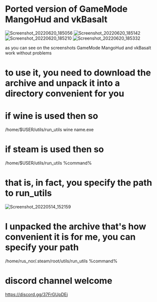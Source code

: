 # Ported version of GameMode MangoHud and vkBasalt
![Screenshot_20220620_185056](https://user-images.githubusercontent.com/85447162/174639828-cb69b4f2-2f96-4eff-b8c4-4bb724efc643.png)
![Screenshot_20220620_185142](https://user-images.githubusercontent.com/85447162/174639836-80bc95e0-1ae8-48c1-b119-da3370955e25.png)
![Screenshot_20220620_185210](https://user-images.githubusercontent.com/85447162/174639842-36443e53-d162-4ffe-8aee-c160cc4279f0.png)
![Screenshot_20220620_185332](https://user-images.githubusercontent.com/85447162/174639848-b85541a8-8756-4f27-9055-a0c5fc55c5e1.png)

as you can see on the screenshots GameMode MangoHud and vkBasalt work without problems

# to use it, you need to download the archive and unpack it into a directory convenient for you

# if wine is used then so 
/home/$USER/utils/run_utils wine name.exe

# if steam is used then so 
/home/$USER/utils/run_utils %command%

# that is, in fact, you specify the path to run_utils

![Screenshot_20220514_152159](https://user-images.githubusercontent.com/85447162/168425545-a5d3b57b-b02e-42a2-a6df-465877f3ab7d.png)

# I unpacked the archive that's how convenient it is for me, you can specify your path

/home/rus_nor/.steam/root/utils/run_utils %command%

# discord channel welcome
https://discord.gg/37FrGUpDEj
